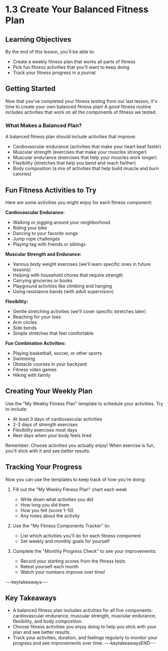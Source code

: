 # 1.3 Create Your Balanced Fitness Plan

## Learning Objectives

By the end of this lesson, you'll be able to:

- Create a weekly fitness plan that works all parts of fitness
- Pick fun fitness activities that you'll want to keep doing
- Track your fitness progress in a journal

## Getting Started

Now that you've completed your fitness testing from our last lesson, it's time to create your own balanced fitness plan! A good fitness routine includes activities that work on all the components of fitness we tested.

### What Makes a Balanced Plan?

A balanced fitness plan should include activities that improve:

- Cardiovascular endurance (activities that make your heart beat faster)
- Muscular strength (exercises that make your muscles stronger)
- Muscular endurance (exercises that help your muscles work longer)
- Flexibility (stretches that help you bend and reach farther)
- Body composition (a mix of activities that help build muscle and burn calories)

## Fun Fitness Activities to Try

Here are some activities you might enjoy for each fitness component:

**Cardiovascular Endurance:**
- Walking or jogging around your neighborhood
- Riding your bike
- Dancing to your favorite songs
- Jump rope challenges
- Playing tag with friends or siblings

**Muscular Strength and Endurance:**
- Various body weight exercises (we'll learn specific ones in future lessons)
- Helping with household chores that require strength
- Carrying groceries or books
- Playground activities like climbing and hanging
- Using resistance bands (with adult supervision)

**Flexibility:**
- Gentle stretching activities (we'll cover specific stretches later)
- Reaching for your toes
- Arm circles
- Side bends
- Simple stretches that feel comfortable

**Fun Combination Activities:**
- Playing basketball, soccer, or other sports
- Swimming
- Obstacle courses in your backyard
- Fitness video games
- Hiking with family

## Creating Your Weekly Plan

Use the "My Weekly Fitness Plan" template to schedule your activities. Try to include:
- At least 3 days of cardiovascular activities
- 2-3 days of strength exercises
- Flexibility exercises most days
- Rest days when your body feels tired

Remember: Choose activities you actually enjoy! When exercise is fun, you'll stick with it and see better results.

## Tracking Your Progress

Now you can use the templates to keep track of how you're doing:

1. Fill out the "My Weekly Fitness Plan" chart each week
   - Write down what activities you did
   - How long you did them
   - How you felt (score 1-10)
   - Any notes about the activity

2. Use the "My Fitness Components Tracker" to:
   - List which activities you'll do for each fitness component
   - Set weekly and monthly goals for yourself

3. Complete the "Monthly Progress Check" to see your improvements:
   - Record your starting scores from the fitness tests
   - Retest yourself each month
   - Watch your numbers improve over time!

---keytakeaways---
## Key Takeaways
- A balanced fitness plan includes activities for all five components: cardiovascular endurance, muscular strength, muscular endurance, flexibility, and body composition.
- Choose fitness activities you enjoy doing to help you stick with your plan and see better results.
- Track your activities, duration, and feelings regularly to monitor your progress and see improvements over time.
---keytakeawaysEND---